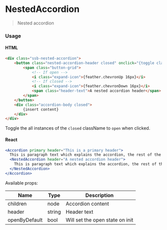 NestedAccordion
========

> Nested accordion

### Usage

#### HTML

```html
<div class="ssb-nested-accordion">
    <button class="nested-accordion-header closed" onclick="{toggle classname to 'open'}">
        <span class="button-grid">
			<!-- If open -->
			<i class="expand-icon">{feather.chevronUp 16px}</i>
			<!-- If closed -->
			<i class="expand-icon">{feather.chevronDown 16px}</i>
			<span class="header-text">A nested accordion header</span>
        </span>
    </button>
    <div class="accordion-body closed">
		{insert content}
	</div>
</div>
```
Toggle the all instances of the `closed` className to `open` when clicked.

#### React

```jsx harmony
<Accordion primary header="This is a primary header">
  This is paragraph text which explains the accordion, the rest of the text is just to fill it out and show the space it takes.
  <NestedAccordion header="A nested accordion header">
    This is paragraph text which explains the accordion, the rest of the text is just to fill it out and show the space it takes.
  </NestedAccordion>
</Accordion>
```

Available props:

| Name       | Type           | Description  |
| ---------- | ------------- | ----- |
| children | node | Accordion content |
| header | string | Header text |
| openByDefault | bool | Will set the open state on init |

